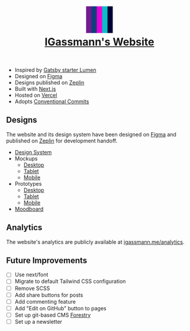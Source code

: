 <h1 align="center">
  <a href="https://igassmann.me/">
    <img alt="Igor Gassmann" title="Igor Gassmann" src="https://github.com/IGassmann/personal-website/blob/main/public/icon.png" height="72" width="72">
    <br>
    IGassmann's Website
  </a>
</h1>
<br>

- Inspired by [Gatsby starter Lumen](https://github.com/alxshelepenok/gatsby-starter-lumen)
- Designed on [Figma](https://www.figma.com/file/dBF5UcvvdzhuzEd4ZYTgux/Personal-Website)
- Designs published on [Zeplin](https://scene.zeplin.io/project/605ca4ee92a33101a2c90ac4)
- Built with [Next.js](https://nextjs.org/)
- Hosted on [Vercel](https://vercel.com/)
- Adopts [Conventional Commits](https://www.conventionalcommits.org/)

## Designs

The website and its design system have been designed on [Figma](https://figma.com/) and published on
[Zeplin](https://zeplin.io/) for development handoff.

- [Design System](https://www.figma.com/file/dBF5UcvvdzhuzEd4ZYTgux/?node-id=65%3A0)
- Mockups
  - [Desktop](https://www.figma.com/file/dBF5UcvvdzhuzEd4ZYTgux/?node-id=0%3A1)
  - [Tablet](https://www.figma.com/file/dBF5UcvvdzhuzEd4ZYTgux/?node-id=78%3A139)
  - [Mobile](https://www.figma.com/file/dBF5UcvvdzhuzEd4ZYTgux/?node-id=78%3A140)
- Prototypes
  - [Desktop](https://www.figma.com/proto/dBF5UcvvdzhuzEd4ZYTgux/Personal-Website?node-id=2%3A2&viewport=-238%2C360%2C0.2330128252506256&scaling=min-zoom&page-id=0%3A1)
  - [Tablet](https://www.figma.com/proto/dBF5UcvvdzhuzEd4ZYTgux/Personal-Website?node-id=129%3A0&viewport=-217%2C275%2C0.1537463515996933&scaling=scale-down&page-id=78%3A139)
  - [Mobile](https://www.figma.com/proto/dBF5UcvvdzhuzEd4ZYTgux/Personal-Website?node-id=78%3A327&viewport=-893%2C509%2C0.2890481948852539&scaling=scale-down&page-id=78%3A140)
- [Moodboard](https://www.figma.com/file/dBF5UcvvdzhuzEd4ZYTgux/?node-id=270%3A12)

## Analytics

The website's analytics are publicly available at
[igassmann.me/analytics](https://igassmann.me/analytics).

## Future Improvements

- [ ] Use next/font
- [ ] Migrate to default Tailwind CSS configuration
- [ ] Remove SCSS
- [ ] Add share buttons for posts
- [ ] Add commenting feature
- [ ] Add "Edit on GitHub" button to pages
- [ ] Set up git-based CMS [Forestry](https://forestry.io/)
- [ ] Set up a newsletter
